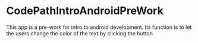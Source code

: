# CodePathIntroAndroidPreWork
This app is a pre-work for intro to android development. Its function is to let the users change the color of the text by clicking the button

